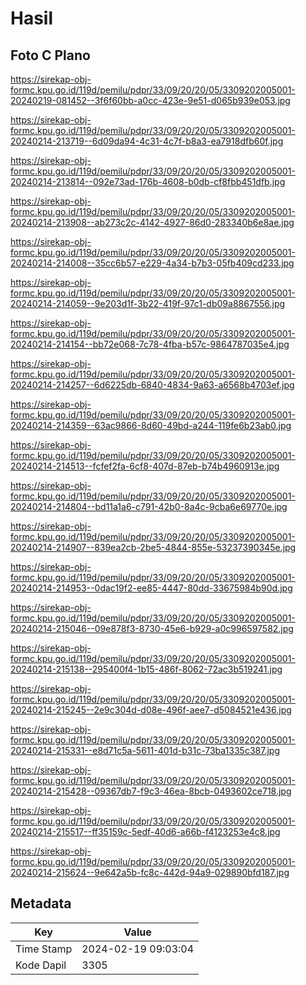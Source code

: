 # Hasil

## Foto C Plano

https://sirekap-obj-formc.kpu.go.id/119d/pemilu/pdpr/33/09/20/20/05/3309202005001-20240219-081452--3f6f60bb-a0cc-423e-9e51-d065b939e053.jpg

https://sirekap-obj-formc.kpu.go.id/119d/pemilu/pdpr/33/09/20/20/05/3309202005001-20240214-213719--6d09da94-4c31-4c7f-b8a3-ea7918dfb60f.jpg

https://sirekap-obj-formc.kpu.go.id/119d/pemilu/pdpr/33/09/20/20/05/3309202005001-20240214-213814--092e73ad-176b-4608-b0db-cf8fbb451dfb.jpg

https://sirekap-obj-formc.kpu.go.id/119d/pemilu/pdpr/33/09/20/20/05/3309202005001-20240214-213908--ab273c2c-4142-4927-86d0-283340b6e8ae.jpg

https://sirekap-obj-formc.kpu.go.id/119d/pemilu/pdpr/33/09/20/20/05/3309202005001-20240214-214008--35cc6b57-e229-4a34-b7b3-05fb409cd233.jpg

https://sirekap-obj-formc.kpu.go.id/119d/pemilu/pdpr/33/09/20/20/05/3309202005001-20240214-214059--9e203d1f-3b22-419f-97c1-db09a8867556.jpg

https://sirekap-obj-formc.kpu.go.id/119d/pemilu/pdpr/33/09/20/20/05/3309202005001-20240214-214154--bb72e068-7c78-4fba-b57c-9864787035e4.jpg

https://sirekap-obj-formc.kpu.go.id/119d/pemilu/pdpr/33/09/20/20/05/3309202005001-20240214-214257--6d6225db-6840-4834-9a63-a6568b4703ef.jpg

https://sirekap-obj-formc.kpu.go.id/119d/pemilu/pdpr/33/09/20/20/05/3309202005001-20240214-214359--63ac9866-8d60-49bd-a244-119fe6b23ab0.jpg

https://sirekap-obj-formc.kpu.go.id/119d/pemilu/pdpr/33/09/20/20/05/3309202005001-20240214-214513--fcfef2fa-6cf8-407d-87eb-b74b4960913e.jpg

https://sirekap-obj-formc.kpu.go.id/119d/pemilu/pdpr/33/09/20/20/05/3309202005001-20240214-214804--bd11a1a6-c791-42b0-8a4c-9cba6e69770e.jpg

https://sirekap-obj-formc.kpu.go.id/119d/pemilu/pdpr/33/09/20/20/05/3309202005001-20240214-214907--839ea2cb-2be5-4844-855e-53237390345e.jpg

https://sirekap-obj-formc.kpu.go.id/119d/pemilu/pdpr/33/09/20/20/05/3309202005001-20240214-214953--0dac19f2-ee85-4447-80dd-33675984b90d.jpg

https://sirekap-obj-formc.kpu.go.id/119d/pemilu/pdpr/33/09/20/20/05/3309202005001-20240214-215046--09e878f3-8730-45e6-b929-a0c996597582.jpg

https://sirekap-obj-formc.kpu.go.id/119d/pemilu/pdpr/33/09/20/20/05/3309202005001-20240214-215138--295400f4-1b15-486f-8062-72ac3b519241.jpg

https://sirekap-obj-formc.kpu.go.id/119d/pemilu/pdpr/33/09/20/20/05/3309202005001-20240214-215245--2e9c304d-d08e-496f-aee7-d5084521e436.jpg

https://sirekap-obj-formc.kpu.go.id/119d/pemilu/pdpr/33/09/20/20/05/3309202005001-20240214-215331--e8d71c5a-5611-401d-b31c-73ba1335c387.jpg

https://sirekap-obj-formc.kpu.go.id/119d/pemilu/pdpr/33/09/20/20/05/3309202005001-20240214-215428--09367db7-f9c3-46ea-8bcb-0493602ce718.jpg

https://sirekap-obj-formc.kpu.go.id/119d/pemilu/pdpr/33/09/20/20/05/3309202005001-20240214-215517--ff35159c-5edf-40d6-a66b-f4123253e4c8.jpg

https://sirekap-obj-formc.kpu.go.id/119d/pemilu/pdpr/33/09/20/20/05/3309202005001-20240214-215624--9e642a5b-fc8c-442d-94a9-029890bfd187.jpg


## Metadata

| Key        | Value               |
| ---------- | ------------------- |
| Time Stamp | 2024-02-19 09:03:04 |
| Kode Dapil | 3305                |



